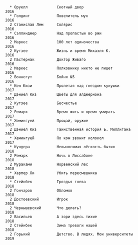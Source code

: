       * Оруелл             Скотный двор                                         2016
      * Голдинг            Повелитель мух                                       2016
      2 Станислав Лем      Солярис                                              2016
      * Сэллинджер         Над пропастью во ржи                                 2016
      2 Маркес             100 лет одиночества                                  2016
      2 Кутзее             Жизнь и время Михаэля К.                             2016
      2 Пастернак          Доктор Живаго                                        2016
      2 Маркес             Полковнику никто не пишет                            2016
      2 Воннегут           Бойня №5                                             2016
      * Кен Кизи           Пролетая над гнездом кукушки                         2017
      * Дэниел Киз         Цветы для Элджернона                                 2017
      2 Кутзее             Бесчестье                                            2017
      2 Ремарк             Время жить и время умирать                           2017
      * Хемингуей          Прощай, оружие                                       2017
      2 Дэниел Киз         Таинственная история Б. Миллигана                    2017
      * Хемингуей          По ком звонит колокол                                2017
      * Кундера            Невыносимая лёгкость бытия                           2018
      2 Ремарк             Ночь в Лиссабоне                                     2018
      2 Мураками           Норвежский лес                                       2018
      * Харпер Ли          Убить пересмешника                                   2018
      * Стейнбек           Гроздья гнева                                        2018
      2 Гончаров           Обломов                                              2018
      2 Достоевский        Игрок                                                2018
      2 Чернышевский       Что делать?                                          2018
      2 Васильев           А зори здесь тихие                                   2018
      2 Стейнбек           Зима тревоги нашей                                   2018
      2 Горький            Детство. В людях. Мои университеты                   2019